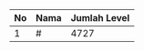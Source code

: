 | No | Nama            | Jumlah Level |
|----|-----------------|--------------|
| 1  | #    |    4727        |
